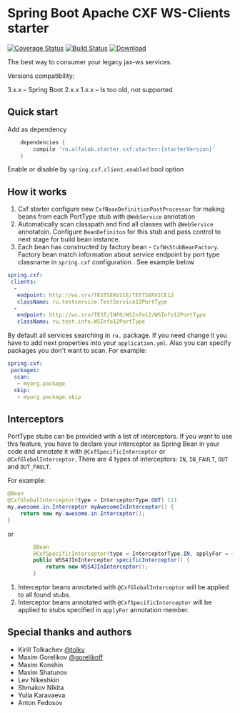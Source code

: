 # Spring Boot Apache CXF WS-Clients starter

[![Coverage Status](https://coveralls.io/repos/github/alfa-laboratory/cxf-ws-client-spring-boot-starter/badge.svg?branch=master)](https://coveralls.io/github/alfa-laboratory/cxf-ws-client-spring-boot-starter?branch=master)
[![Build Status](https://travis-ci.org/alfa-laboratory/cxf-ws-client-spring-boot-starter.svg?branch=master)](https://travis-ci.org/alfa-laboratory/cxf-ws-client-spring-boot-starter)
[![Download](https://api.bintray.com/packages/alfa-laboratory/maven-releases/cxf-ws-client-spring-boot-starter/images/download.svg) ](https://bintray.com/alfa-laboratory/maven-releases/cxf-ws-client-spring-boot-starter/_latestVersion)

The best way to consumer your legacy jax-ws services.

Versions compatibility:

3.x.x – Spring Boot 2.x.x
1.x.x – Is too old, not supported

## Quick start

Add as dependency

```groovy
    dependencies {
        compile 'ru.alfalab.starter.cxf:starter:{starterVersion}'
    }
```

Enable or disable by `spring.cxf.client.enabled` bool option

## How it works

1. Cxf starter configure new `CxfBeanDefinitionPostProcessor` for making beans from each PortType stub with `@WebService` annotation
1. Automatically scan classpath and find all classes with `@WebService` annotatoin. Configure `BeanDefiniton` for this
stub and pass control to next stage for build bean instance.
1. Each bean has constructed by factory bean - `CxfWsStubBeanFactory`. Factory bean match information about service endpoint by port type classname in `spring.cxf` configuration .
See example below

```yaml
spring.cxf:
 clients:
  -
   endpoint: http://ws.srv/TESTSERVICE/TESTSERVICE12
   className: ru.testservice.TestService12PortType
  -
   endpoint: http://ws.srv/TEST/INFO/WSInfo12/WSInfo12PortType
   className: ru.test.info.WSInfo12PortType
```

By default all services searching in `ru.` package. If you need change it you have to add next properties into your `application.yml`.
Also you can specify packages you don't want to scan.
For example:

```yaml
spring.cxf:
 packages:
  scan:
   - myorg.package
  skip:
   - myorg.package.skip
```



## Interceptors

PortType stubs can be provided with a list of interceptors. If you want to use this feature, you have to declare your interceptor as Spring Bean in your code
and annotate it with `@CxfSpecificInterceptor` or `@CxfGlobalInterceptor`.
There are 4 types of interceptors: `IN`, `IN_FAULT`, `OUT` and `OUT_FAULT`.

For example:

```java
@Bean
@CxfGlobalInterceptor(type = InterceptorType.OUT) (1)
my.awesome.in.Interceptor myAwesomeInInterceptor() {
    return new my.awesome.in.Interceptor();
}
```

or

```java
        @Bean
        @CxfSpecificInterceptor(type = InterceptorType.IN, applyFor = { WSInfo12PortType.class, CorruptedWSInfo12PortType.class }) (2)
        public WSS4JInInterceptor specificInterceptor() {
            return new WSS4JInInterceptor();
        }
```

1. Interceptor beans annotated with `@CxfGlobalInterceptor` will be applied to all found stubs.
2. Interceptor beans annotated with `@CxfSpecificInterceptor` will be applied to stubs specified in `applyFor` annotation member.

## Special thanks and authors

* Kirill Tolkachev [@tolkv](https://twitter.com/tolkv)
* Maxim Gorelikov [@gorelikoff](https://twitter.com/gorelikoff)
* Maxim Konshin
* Maxim Shatunov
* Lev Nikeshkin
* Shmakov Nikita
* Yulia Karavaeva
* Anton Fedosov
